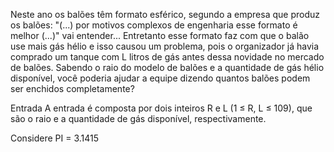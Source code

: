 Neste ano os balões têm formato esférico, segundo a empresa que produz os balões: "(...) por motivos complexos de engenharia esse formato é melhor (...)" vai entender...
Entretanto esse formato faz com que o balão use mais gás hélio e isso causou um problema, pois o organizador já havia comprado um tanque com L litros de gás antes dessa novidade no mercado de balões.
Sabendo o raio do modelo de balões e a quantidade de gás hélio disponível, você poderia ajudar a equipe dizendo quantos balões podem ser enchidos completamente?

Entrada
A entrada é composta por dois inteiros R e L (1 ≤  R, L ≤ 109), que são o raio e a quantidade de gás disponível, respectivamente. 

Considere PI = 3.1415
